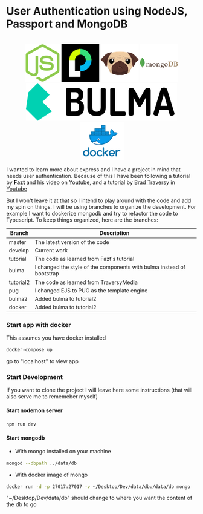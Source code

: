 # User Authentication using NodeJS, Passport and MongoDB
<p align="center">
  <br>
  <img src="./src/img/node-logo.png" alt="node logo">
  <img src="./src/img/passport-logo.png" alt="passport logo">
  <img src="./src/img/pug-logo.png" alt="pug logo">
  <img src="./src/img/mongodb-logo.png" alt="mongodb logo">
  <img src="./src/img/bulma-logo.png" alt="bulma logo">
  <img src="./src/img/docker-logo.png" alt="docker logo">
  <br>
</p>
 

I wanted to learn more about express and I have a project in mind that needs user authentication. Because of this I have been following a tutorial by [**Fazt**](http://www.faztweb.com) and his video on [Youtube](https://youtu.be/uVltgEcjNww), and a tutorial by [Brad Traversy](http://www.traversymedia.com) in [Youtube](https://youtu.be/6FOq4cUdH8k) 

But I won't leave it at that so I intend to play around with the code and add my spin on things. I will be using branches to organize the development. For example I want to dockerize mongodb and try to refactor the code to Typescript. To keep things organized, here are the branches:

| Branch | Description |
| ----------- | ----------- |
| master | The latest version of the code |
| develop | Current work |
| tutorial | The code as learned from Fazt's tutorial|
| bulma | I changed the style of the components with bulma instead of bootstrap |
| tutorial2 | The code as learned from TraversyMedia |
| pug | I changed EJS to PUG as the template engine|
| bulma2 | Added bulma to tutorial2 |
| docker | Added bulma to tutorial2 |


### Start app with docker
This assumes you have docker installed
```bash
docker-compose up
```
go to "localhost" to view app


### Start Development
If you want to clone the project I will leave here some instructions (that will also serve me to rememeber myself)

#### Start nodemon server
```bash 
npm run dev
```
#### Start mongodb
+ With mongo installed on your machine
```bash 
mongod --dbpath ../data/db
```
+ With docker image of mongo 
```bash 
docker run -d -p 27017:27017 -v ~/Desktop/Dev/data/db:/data/db mongo
```
"~/Desktop/Dev/data/db" should change to where you want the content of the db to go